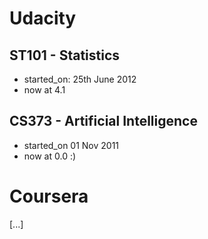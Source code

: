 Udacity
=====

ST101 - Statistics
--------------------
+ started_on: 25th June 2012
+ now at 4.1

CS373 - Artificial Intelligence
---------------------------------
+ started_on 01 Nov 2011
+ now at 0.0 :)

Coursera
=======

[...]